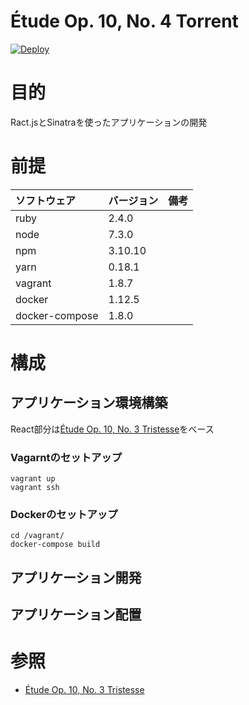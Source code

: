 Étude Op. 10, No. 4 Torrent
===================

[![Deploy](https://www.herokucdn.com/deploy/button.svg)](https://heroku.com/deploy)

# 目的 #
Ract.jsとSinatraを使ったアプリケーションの開発

# 前提 #
| ソフトウェア   | バージョン   | 備考        |
|:---------------|:-------------|:------------|
| ruby           |2.4.0    |             |
| node           |7.3.0    |             |
| npm            |3.10.10  |             |
| yarn           |0.18.1   |             |
| vagrant        |1.8.7    |             |
| docker         |1.12.5    |             |
| docker-compose |1.8.0    |             |

# 構成 #
## アプリケーション環境構築

React部分は[Étude Op. 10, No. 3 Tristesse](https://github.com/k2works/etude-op10-no3)をベース

### Vagarntのセットアップ
```
vagrant up
vagrant ssh
```

### Dockerのセットアップ
```
cd /vagrant/
docker-compose build
```

## アプリケーション開発

## アプリケーション配置

# 参照 #
+ [Étude Op. 10, No. 3 Tristesse](https://github.com/k2works/etude-op10-no3)
